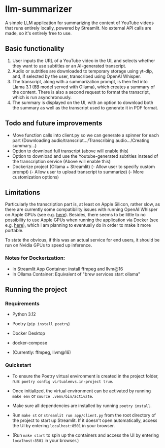 # llm-summarizer
A simple LLM application for summarizing the content of YouTube videos that runs entirely locally, powered by Streamlit. No external API calls are made, so it's entirely free to use.

## Basic functionality
1. User inputs the URL of a YouTube video in the UI, and selects whether they want to use subtitles or an AI-generated transcript.
2. Audio or subtitles are downloaded to temporary storage using yt-dlp, and, if selected by the user, transcribed using OpenAI Whisper.
3. The transcript, along with a summarization prompt, is then fed into Llama 3.1 (8B model served with Ollama), which creates a summary of the content. There is also a second request to format the transcript, which is run asynchronously.
4. The summary is displayed on the UI, with an option to download both the summary as well as the transcript used to generate it in PDF format.

## Todo and future improvements
- Move function calls into client.py so we can generate a spinner for each part (Downloading audio/transcript.../Transcribing audio.../Creating summary...)
- Option to download full transcript (above will enable this)
- Option to download and use the Youtube-generated subtitles instead of the transcription service (Above will enable this)
- Dockerize project (Ollama + Streamlit)
(- Allow user to specify custom prompt)
(- Allow user to upload transcript to summarize)
(- More customization options)

## Limitations
Particularly the transcription part is, at least on Apple Silicon, rather slow, as there are currently some compatibility issues with running OpenAI Whisper on Apple GPUs (see e.g. [here](https://github.com/pytorch/pytorch/issues/129842)). Besides, there seems to be little to no possibility to use Apple GPUs when running the application via Docker (see e.g. [here](https://chariotsolutions.com/blog/post/apple-silicon-gpus-docker-and-ollama-pick-two/)), which I am planning to eventually do in order to make it more portable.

To state the obvious, if this was an actual service for end users, it should be run on Nvidia GPUs to speed up inference.

### Notes for Dockerization:
- In Streamlit App Container: install ffmpeg and llvm@16
- In Ollama Container: Equivalent of "brew services start ollama"

## Running the project

### Requirements
- Python 3.12
- Poetry (`pip install poetry`)
- Docker Desktop
- docker-compose

- (Currently: ffmpeg, llvm@16)


### Quickstart
- To ensure the Poetry virtual environment is created in the project folder, run: `poetry config virtualenvs.in-project true`.
- Once initialized, the virtual environment can be activated by running `make env` or `source .venv/bin/activate`.
- Make sure all dependencies are installed by running `poetry install`.
- Run `make st` or `streamlit run app/client.py` from the root directory of the project to start up Streamlit. If it doesn't open automatically, access the UI by entering `localhost:8501` in your browser.

- (Run `make start` to spin up the containers and access the UI by entering `localhost:8501` in your browser.)
